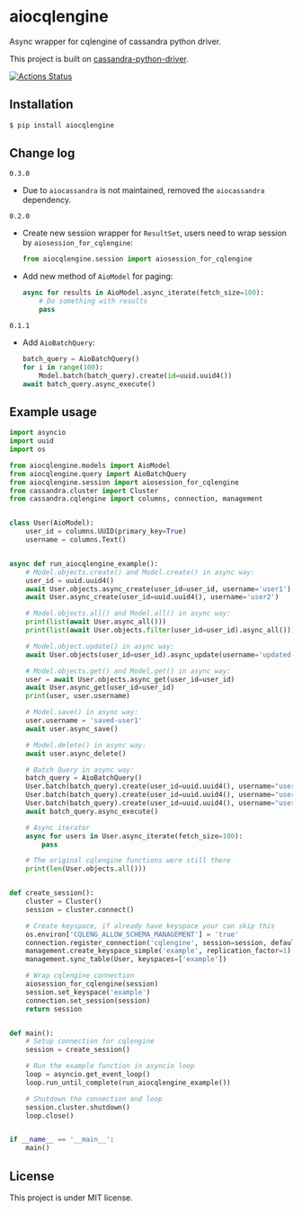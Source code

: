 # aiocqlengine
Async wrapper for cqlengine of cassandra python driver.

This project is built on [cassandra-python-driver](https://github.com/datastax/python-driver).

[![Actions Status](https://github.com/charact3/aiocqlengine/workflows/unittest/badge.svg)](https://github.com/charact3/aiocqlengine/actions)

## Installation
```sh
$ pip install aiocqlengine
```

## Change log

`0.3.0`
- Due to `aiocassandra` is not maintained, removed the `aiocassandra` dependency.

`0.2.0`
- Create new session wrapper for `ResultSet`, users need to wrap session by `aiosession_for_cqlengine`:
  ```python
  from aiocqlengine.session import aiosession_for_cqlengine
  ```
- Add new method of `AioModel` for paging:
  ```python
  async for results in AioModel.async_iterate(fetch_size=100):
      # Do something with results
      pass
  ```

`0.1.1`
- Add `AioBatchQuery`:
  ```python
  batch_query = AioBatchQuery()
  for i in range(100):
      Model.batch(batch_query).create(id=uuid.uuid4())
  await batch_query.async_execute()
  ```

## Example usage

```python
import asyncio
import uuid
import os

from aiocqlengine.models import AioModel
from aiocqlengine.query import AioBatchQuery
from aiocqlengine.session import aiosession_for_cqlengine
from cassandra.cluster import Cluster
from cassandra.cqlengine import columns, connection, management


class User(AioModel):
    user_id = columns.UUID(primary_key=True)
    username = columns.Text()


async def run_aiocqlengine_example():
    # Model.objects.create() and Model.create() in async way:
    user_id = uuid.uuid4()
    await User.objects.async_create(user_id=user_id, username='user1')
    await User.async_create(user_id=uuid.uuid4(), username='user2')

    # Model.objects.all() and Model.all() in async way:
    print(list(await User.async_all()))
    print(list(await User.objects.filter(user_id=user_id).async_all()))

    # Model.object.update() in async way:
    await User.objects(user_id=user_id).async_update(username='updated-user1')

    # Model.objects.get() and Model.get() in async way:
    user = await User.objects.async_get(user_id=user_id)
    await User.async_get(user_id=user_id)
    print(user, user.username)

    # Model.save() in async way:
    user.username = 'saved-user1'
    await user.async_save()

    # Model.delete() in async way:
    await user.async_delete()

    # Batch Query in async way:
    batch_query = AioBatchQuery()
    User.batch(batch_query).create(user_id=uuid.uuid4(), username="user-1")
    User.batch(batch_query).create(user_id=uuid.uuid4(), username="user-2")
    User.batch(batch_query).create(user_id=uuid.uuid4(), username="user-3")
    await batch_query.async_execute()

    # Async iterator
    async for users in User.async_iterate(fetch_size=100):
        pass

    # The original cqlengine functions were still there
    print(len(User.objects.all()))


def create_session():
    cluster = Cluster()
    session = cluster.connect()

    # Create keyspace, if already have keyspace your can skip this
    os.environ['CQLENG_ALLOW_SCHEMA_MANAGEMENT'] = 'true'
    connection.register_connection('cqlengine', session=session, default=True)
    management.create_keyspace_simple('example', replication_factor=1)
    management.sync_table(User, keyspaces=['example'])

    # Wrap cqlengine connection
    aiosession_for_cqlengine(session)
    session.set_keyspace('example')
    connection.set_session(session)
    return session


def main():
    # Setup connection for cqlengine
    session = create_session()

    # Run the example function in asyncio loop
    loop = asyncio.get_event_loop()
    loop.run_until_complete(run_aiocqlengine_example())

    # Shutdown the connection and loop
    session.cluster.shutdown()
    loop.close()


if __name__ == '__main__':
    main()
```

## License
This project is under MIT license.
